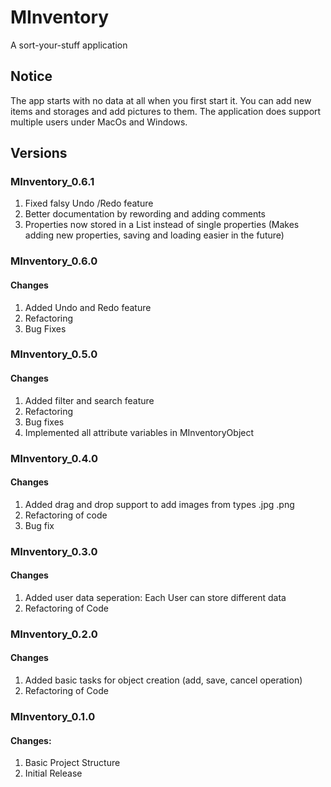 # MInventory
A sort-your-stuff application

## Notice

The app starts with no data at all when you first start it.
You can add new items and storages and add pictures to them.
The application does support multiple users under MacOs and Windows.

## Versions

### MInventory_0.6.1
1. Fixed falsy Undo /Redo feature
2. Better documentation by rewording and adding comments
3. Properties now stored in a List instead of single properties (Makes adding new properties, saving and loading easier in the future)

### MInventory_0.6.0

#### Changes
1. Added Undo and Redo feature
2. Refactoring
4. Bug Fixes

### MInventory_0.5.0

#### Changes
1. Added filter and search feature
2. Refactoring
3. Bug fixes
4. Implemented all attribute variables in MInventoryObject

### MInventory_0.4.0

#### Changes
1. Added drag and drop support to add images from types .jpg .png
2. Refactoring of code
3. Bug fix

### MInventory_0.3.0

#### Changes
1. Added user data seperation: Each User can store different data
2. Refactoring of Code

### MInventory_0.2.0

#### Changes
1. Added basic tasks for object creation (add, save, cancel operation)
2. Refactoring of Code


### MInventory_0.1.0

#### Changes:
1. Basic Project Structure
2. Initial Release
